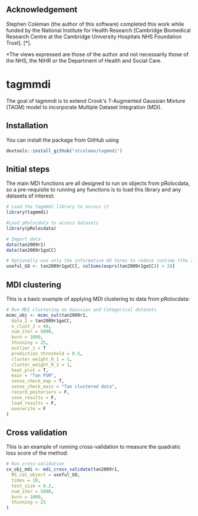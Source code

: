 
<!-- README.md is generated from README.Rmd. Please edit that file -->
Acknowledgement
---------------

Stephen Coleman (the author of this software) completed this work while funded by the National Institute for Health Research [Cambridge Biomedical Research Centre at the Cambridge University Hospitals NHS Foundation Trust]. [*].
 
*The views expressed are those of the author and not necessarily those of the NHS, the NIHR or the Department of Health and Social Care.

tagmmdi
============

The goal of tagmmdi is to extend Crook's T-Augmented Gaussian Mixture (TAGM) model to incorporate Multiple Dataset Integration (MDI).

Installation
------------

You can install the package from GitHub using
``` r
devtools::install_github("stcolema/tagmmdi")
```

Initial steps
-------------
The main MDI functions are all designed to run on objects from pRolocdata, so a pre-requisite to running any functions is to load this library and any datasets of interest:

```r
# Load the tagmmdi library to access it
library(tagmmdi)

#Load pRolocdata to access datasets
library(pRolocdata)

# Import data
data(tan2009r1)
data(tan2009r1goCC)

# Optionally use only the informative GO terms to reduce runtime (the 20 here is arbitrary)
useful_GO <- tan2009r1goCC[, colSums(exprs(tan2009r1goCC)) > 20]
```

MDI clustering
--------------

This is a basic example of applying MDI clustering to data from pRolocdata:

``` r
# Run MDI clustering on Gaussian and Categorical datasets
mcmc_obj <- mcmc_out(tan2009r1,
  data_2 = tan2009r1goCC,
  n_clust_2 = 40,
  num_iter = 5000,
  burn = 1000,
  thinning = 25,
  outlier_1 = T
  prediction_threshold = 0.5,
  cluster_weight_0_1 = 1,
  cluster_weight_0_2 = 1,
  heat_plot = T,
  main = "Tan PSM",
  sense_check_map = T,
  sense_check_main = "Tan clustered data",
  record_posteriors = F,
  save_results = F,
  load_results = F,
  overwrite = F
)

```

Cross validation
----------------

This is an example of running cross-validation to measure the quadratic loss score of the method:

```r
# Run cross-validation
cv_obj_mdi <- mdi_cross_validate(tan2009r1,
  MS_cat_object = useful_GO,
  times = 10,
  test_size = 0.2,
  num_iter = 5000,
  burn = 1000,
  thinning = 25
)
```
